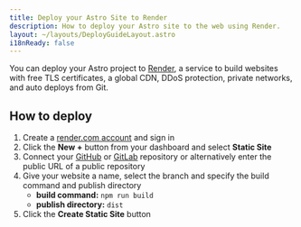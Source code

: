 ```yaml
---
title: Deploy your Astro Site to Render
description: How to deploy your Astro site to the web using Render.
layout: ~/layouts/DeployGuideLayout.astro
i18nReady: false
---
```


You can deploy your Astro project to [Render](https://render.com/), a service to build websites with free TLS certificates, a global CDN, DDoS protection, private networks, and auto deploys from Git.

## How to deploy

1. Create a [render.com account](https://dashboard.render.com/) and sign in
2. Click the **New +** button from your dashboard and select **Static Site**
3. Connect your [GitHub](https://github.com/) or [GitLab](https://about.gitlab.com/) repository or alternatively enter the public URL of a public repository
4. Give your website a name, select the branch and specify the build command and publish directory
   - **build command:** `npm run build`
   - **publish directory:** `dist`
5. Click the **Create Static Site** button
